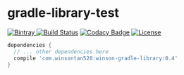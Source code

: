# gradle-library-test
[![Bintray](https://api.bintray.com/packages/winsontan520/maven/winson-gradle-library/images/download.svg) ](https://bintray.com/winsontan520/maven/winson-gradle-library/_latestVersion)
[![Build Status](https://travis-ci.org/winsontan520/gradle-library-test.svg?branch=master)](https://travis-ci.org/winsontan520/gradle-library-test)
[![Codacy Badge](https://api.codacy.com/project/badge/Grade/a5426bcbea7f445092231d3ec0764b83)](https://www.codacy.com/app/winsontan520/gradle-library-test?utm_source=github.com&amp;utm_medium=referral&amp;utm_content=winsontan520/gradle-library-test&amp;utm_campaign=Badge_Grade)
[![License](https://img.shields.io/badge/License-Apache%202.0-blue.svg)](https://opensource.org/licenses/Apache-2.0)

```gradle
dependencies {
  // ... other dependencies here
  compile 'com.winsontan520:winson-gradle-library:0.4'
}
```
